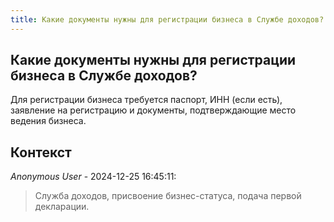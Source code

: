 ```yaml
---
title: Какие документы нужны для регистрации бизнеса в Службе доходов?
---
```


## Какие документы нужны для регистрации бизнеса в Службе доходов?

Для регистрации бизнеса требуется паспорт, ИНН (если есть), заявление на регистрацию и документы, подтверждающие место ведения бизнеса.

## Контекст

_Anonymous User_ - 2024-12-25 16:45:11:

> Служба доходов, присвоение бизнес-статуса, подача первой декларации.
